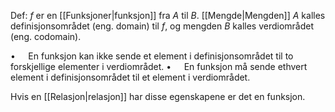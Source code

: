 Def:
$f$ er en [[Funksjoner|funksjon]] fra $A$ til $B$. [[Mengde|Mengden]] $A$ kalles definisjonsområdet (eng. domain) til $f$, og mengden $B$ kalles verdiområdet (eng. codomain).

$\bullet\quad$ En funksjon kan ikke sende et element i definisjonsområdet til to forskjellige elementer i verdiområdet.
$\bullet\quad$ En funksjon må sende ethvert element i definisjonsområdet til et element i verdiområdet.

Hvis en [[Relasjon|relasjon]] har disse egenskapene er det en funksjon.


